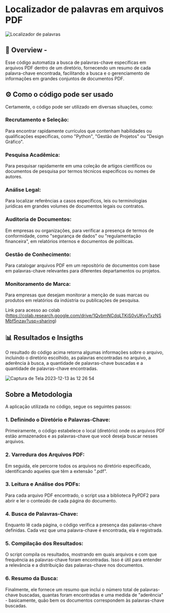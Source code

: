 <h1>Localizador de palavras em arquivos PDF</h1>


![Localizador de palavras](https://github.com/Cleitoncsb/Analise-de-Dados-de-uma-Cafeteria-com-Python/assets/142935223/18dfc511-c4bb-455b-8332-c12018c442c3)



 <h2> 📌 Overview  - </h2>
 
Esse código automatiza a busca de palavras-chave específicas em arquivos PDF dentro de um diretório, fornecendo um resumo de cada palavra-chave encontrada, 
facilitando a busca e o gerenciamento de informações em grandes conjuntos de documentos PDF.

<h2> ⚙️ Como o código pode ser usado </h2>


Certamente, o código pode ser utilizado em diversas situações, como:

<h3>Recrutamento e Seleção:</h3>Para encontrar rapidamente currículos que contenham habilidades ou qualificações específicas, como "Python", "Gestão de Projetos" ou "Design Gráfico".
<h3>Pesquisa Acadêmica:</h3> Para pesquisar rapidamente em uma coleção de artigos científicos ou documentos de pesquisa por termos técnicos específicos ou nomes de autores.
<h3>Análise Legal:</h3> Para localizar referências a casos específicos, leis ou terminologias jurídicas em grandes volumes de documentos legais ou contratos.
<h3>Auditoria de Documentos:</h3> Em empresas ou organizações, para verificar a presença de termos de conformidade, como "segurança de dados" ou "regulamentação financeira", em relatórios internos e documentos de políticas.
<h3>Gestão de Conhecimento:</h3> Para catalogar arquivos PDF em um repositório de documentos com base em palavras-chave relevantes para diferentes departamentos ou projetos.
<h3>Monitoramento de Marca:</h3> Para empresas que desejam monitorar a menção de suas marcas ou produtos em relatórios da indústria ou publicações de pesquisa.<br>

Link para acesso ao colab (https://colab.research.google.com/drive/1QvbmNCdqLTKiS0vUKyyTxzNSMbf5nzav?usp=sharing)



<h2> 📊 Resultados e Insigths</h2>
O resultado do código acima retorna algumas informações sobre o arquivo, incluindo o diretório escolhido, as palavras encontradas no arquivo, a aderência à busca, a quantidade de palavras-chave buscadas e a quantidade de palavras-chave encontradas.
<br>

![Captura de Tela 2023-12-13 às 12 26 54](https://github.com/Cleitoncsb/Analise-de-Dados-de-uma-Cafeteria-com-Python/assets/142935223/cde06aef-3d74-45c0-9cf3-57c1be1c22ee)


<h2>Sobre a Metodologia</h2>
A aplicaçāo utilizada no código, segue os seguintes passos:</>

<h3> 1. Definindo o Diretório e Palavras-Chave:</h3> Primeiramente, o código estabelece o local (diretório) onde os arquivos PDF estão armazenados e as palavras-chave que você deseja buscar nesses arquivos.<br>
<h3> 2. Varredura dos Arquivos PDF:</h3> Em seguida, ele percorre todos os arquivos no diretório especificado, identificando aqueles que têm a extensão ".pdf".<br>
<h3> 3. Leitura e Análise dos PDFs:</h3> Para cada arquivo PDF encontrado, o script usa a biblioteca PyPDF2 para abrir e ler o conteúdo de cada página do documento.<br>
<h3> 4. Busca de Palavras-Chave:</h3> Enquanto lê cada página, o código verifica a presença das palavras-chave definidas. Cada vez que uma palavra-chave é encontrada, ela é registrada.<br>
<h3> 5. Compilação dos Resultados:</h3> O script compila os resultados, mostrando em quais arquivos e com que frequência as palavras-chave foram encontradas. Isso é útil para entender a relevância e a distribuição das palavras-chave nos documentos.<br>
<h3> 6. Resumo da Busca:</h3> Finalmente, ele fornece um resumo que inclui o número total de palavras-chave buscadas, quantas foram encontradas e uma medida de "aderência" - basicamente, quão bem os documentos correspondem às palavras-chave buscadas.<br>
